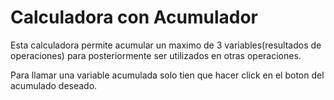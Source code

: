 Calculadora con Acumulador
======================

Esta calculadora permite acumular un maximo de 3 variables(resultados de operaciones) para posteriormente ser utilizados en otras operaciones.

Para llamar una variable acumulada solo tien que hacer click en el boton del acumulado deseado.
